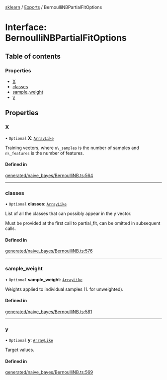 [sklearn](../readme.md) / [Exports](../modules.md) / BernoulliNBPartialFitOptions

# Interface: BernoulliNBPartialFitOptions

## Table of contents

### Properties

- [X](BernoulliNBPartialFitOptions.md#x)
- [classes](BernoulliNBPartialFitOptions.md#classes)
- [sample\_weight](BernoulliNBPartialFitOptions.md#sample_weight)
- [y](BernoulliNBPartialFitOptions.md#y)

## Properties

### X

• `Optional` **X**: [`ArrayLike`](../modules.md#arraylike)

Training vectors, where `n\_samples` is the number of samples and `n\_features` is the number of features.

#### Defined in

[generated/naive_bayes/BernoulliNB.ts:564](https://github.com/transitive-bullshit/scikit-learn-ts/blob/367336a/packages/sklearn/src/generated/naive_bayes/BernoulliNB.ts#L564)

___

### classes

• `Optional` **classes**: [`ArrayLike`](../modules.md#arraylike)

List of all the classes that can possibly appear in the y vector.

Must be provided at the first call to partial\_fit, can be omitted in subsequent calls.

#### Defined in

[generated/naive_bayes/BernoulliNB.ts:576](https://github.com/transitive-bullshit/scikit-learn-ts/blob/367336a/packages/sklearn/src/generated/naive_bayes/BernoulliNB.ts#L576)

___

### sample\_weight

• `Optional` **sample\_weight**: [`ArrayLike`](../modules.md#arraylike)

Weights applied to individual samples (1. for unweighted).

#### Defined in

[generated/naive_bayes/BernoulliNB.ts:581](https://github.com/transitive-bullshit/scikit-learn-ts/blob/367336a/packages/sklearn/src/generated/naive_bayes/BernoulliNB.ts#L581)

___

### y

• `Optional` **y**: [`ArrayLike`](../modules.md#arraylike)

Target values.

#### Defined in

[generated/naive_bayes/BernoulliNB.ts:569](https://github.com/transitive-bullshit/scikit-learn-ts/blob/367336a/packages/sklearn/src/generated/naive_bayes/BernoulliNB.ts#L569)
